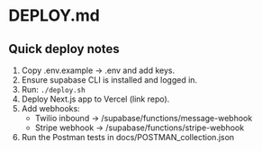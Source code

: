 # DEPLOY.md

## Quick deploy notes
1. Copy .env.example -> .env and add keys.
2. Ensure supabase CLI is installed and logged in.
3. Run: `./deploy.sh`
4. Deploy Next.js app to Vercel (link repo).
5. Add webhooks:
   - Twilio inbound -> /supabase/functions/message-webhook
   - Stripe webhook -> /supabase/functions/stripe-webhook
6. Run the Postman tests in docs/POSTMAN_collection.json
